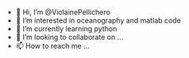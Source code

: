- 👋 Hi, I’m @ViolainePellichero
- 👀 I’m interested in oceanography and matlab code
- 🌱 I’m currently learning python
- 💞️ I’m looking to collaborate on ...
- 📫 How to reach me ...

<!---
ViolainePellichero/ViolainePellichero is a ✨ special ✨ repository because its `README.md` (this file) appears on your GitHub profile.
You can click the Preview link to take a look at your changes.
--->
